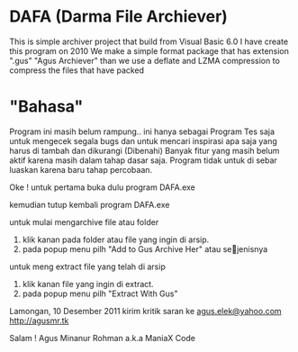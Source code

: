 # DAFA (Darma File Archiever)

This is simple archiver project that build from Visual Basic 6.0
I have create this program on 2010
We make a simple format package that has extension ".gus" "Agus Archiever"
than we use a deflate and LZMA compression to compress the files that have packed

"Bahasa"
====================================================================================
Program ini masih belum rampung..
ini hanya sebagai Program Tes saja untuk mengecek segala bugs
dan untuk mencari inspirasi apa saja yang harus di tambah dan dikurangi (Dibenahi)
Banyak fitur yang masih belum aktif karena masih dalam tahap dasar saja.
Program tidak untuk di sebar luaskan karena baru tahap percobaan.

Oke !
untuk pertama buka dulu program DAFA.exe

kemudian tutup kembali program DAFA.exe

untuk mulai mengarchive file atau folder
1. klik kanan pada folder atau file yang ingin di arsip.
2. pada popup menu pilh "Add to Gus Archive Her" atau sejenisnya


untuk meng extract file yang telah di arsip

1. klik kanan file yang ingin di extract.
2. pada popup menu pilh "Extract With Gus"

Lamongan, 10 Desember 2011
kirim kritik saran ke agus.elek@yahoo.com
http://agusmr.tk

Salam !
Agus Minanur Rohman a.k.a ManiaX Code
